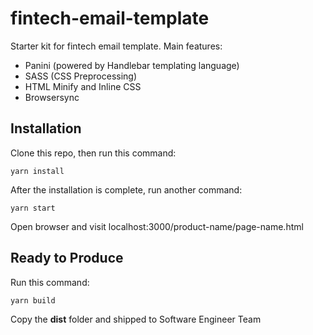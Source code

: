 # fintech-email-template
Starter kit for fintech email template.
Main features:
- Panini (powered by Handlebar templating language)
- SASS (CSS Preprocessing)
- HTML Minify and Inline CSS
- Browsersync

## Installation
Clone this repo, then run this command:
```
yarn install
```

After the installation is complete, run another command:
```
yarn start
```
Open browser and visit localhost:3000/product-name/page-name.html

## Ready to Produce
Run this command:
```
yarn build
```
Copy the **dist** folder and shipped to Software Engineer Team